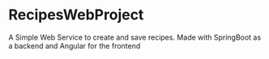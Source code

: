 # RecipesWebProject
A Simple Web Service to create and save recipes. Made with SpringBoot as a backend and Angular for the frontend
